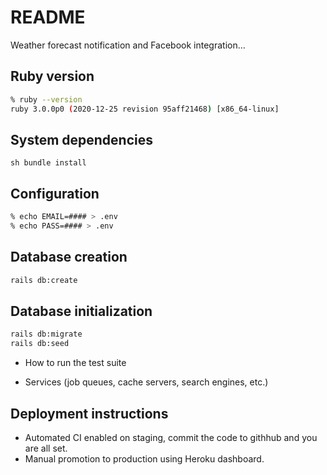 # README

Weather forecast notification and Facebook integration...

## Ruby version
```sh
% ruby --version
ruby 3.0.0p0 (2020-12-25 revision 95aff21468) [x86_64-linux]
```

## System dependencies
``sh
bundle install
``

## Configuration
```sh
% echo EMAIL=#### > .env
% echo PASS=#### > .env
```

## Database creation
```sh
rails db:create
```

## Database initialization
```sh
rails db:migrate
rails db:seed
```

* How to run the test suite

* Services (job queues, cache servers, search engines, etc.)

## Deployment instructions
- Automated CI enabled on staging, commit the code to githhub and you are all set.
- Manual promotion to production using Heroku dashboard.
